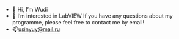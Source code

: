 - 👋 Hi, I’m Wudi
- 👀 I’m interested in LabVIEW
If you have any questions about my programme, please feel free to contact me by email!
- 📫usinyuy@mail.ru

<!---
WuXinyu9331/WuXinyu9331 is a ✨ special ✨ repository because its `README.md` (this file) appears on your GitHub profile.
You can click the Preview link to take a look at your changes.
--->
